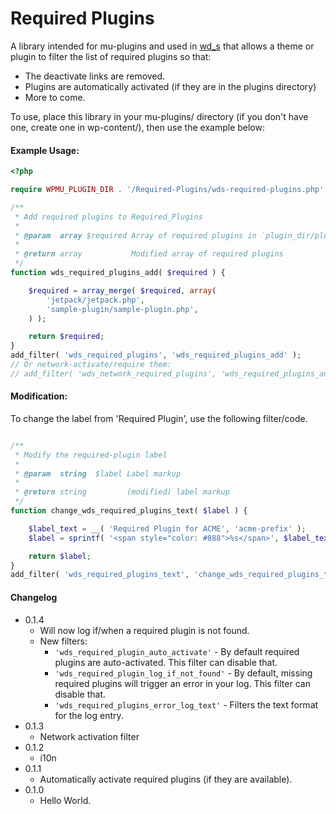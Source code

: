 Required Plugins
=========

A library intended for mu-plugins and used in [wd_s](https://github.com/WebDevStudios/wd_s) that allows a theme or plugin to filter the list of required plugins so that:
* The deactivate links are removed.
* Plugins are automatically activated (if they are in the plugins directory)
* More to come.

To use, place this library in your mu-plugins/ directory (if you don't have one, create one in wp-content/), then use the example below:

#### Example Usage:
```php
<?php

require WPMU_PLUGIN_DIR . '/Required-Plugins/wds-required-plugins.php';

/**
 * Add required plugins to Required_Plugins
 *
 * @param  array $required Array of required plugins in `plugin_dir/plugin_file.php` form
 *
 * @return array           Modified array of required plugins
 */
function wds_required_plugins_add( $required ) {

	$required = array_merge( $required, array(
		'jetpack/jetpack.php',
		'sample-plugin/sample-plugin.php',
	) );

	return $required;
}
add_filter( 'wds_required_plugins', 'wds_required_plugins_add' );
// Or network-activate/require them:
// add_filter( 'wds_network_required_plugins', 'wds_required_plugins_add' );
```

#### Modification:
To change the label from 'Required Plugin', use the following filter/code.

```php

/**
 * Modify the required-plugin label
 *
 * @param  string  $label Label markup
 *
 * @return string         (modified) label markup
 */
function change_wds_required_plugins_text( $label ) {

	$label_text = __( 'Required Plugin for ACME', 'acme-prefix' );
	$label = sprintf( '<span style="color: #888">%s</span>', $label_text );

	return $label;
}
add_filter( 'wds_required_plugins_text', 'change_wds_required_plugins_text' );
```

#### Changelog
* 0.1.4
	* Will now log if/when a required plugin is not found.
	* New filters:
		* `'wds_required_plugin_auto_activate'` - By default required plugins are auto-activated. This filter can disable that.
		* `'wds_required_plugin_log_if_not_found'` - By default, missing required plugins will trigger an error in your log. This filter can disable that.
		* `'wds_required_plugins_error_log_text'` - Filters the text format for the log entry.
* 0.1.3
	* Network activation filter
* 0.1.2
	* i10n
* 0.1.1
	* Automatically activate required plugins (if they are available).
* 0.1.0
	* Hello World.
